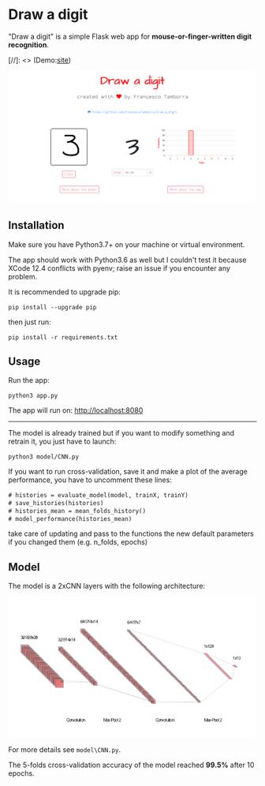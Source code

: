 # Draw a digit

"Draw a digit" is a simple Flask web app for **mouse-or-finger-written digit recognition**.

[//]: <> (Demo:[site](https://))

<p align="center">
  <img width="1200" src="/static/images/screenshot_home.png">
</p>


## Installation
Make sure you have Python3.7+ on your machine or virtual environment.

The app should work with Python3.6 as well but I couldn't test it because XCode 12.4 conflicts with pyenv; raise an issue if you encounter any problem.

It is recommended to upgrade pip:

    pip install --upgrade pip

then just run:

    pip install -r requirements.txt

## Usage

Run the app:

    python3 app.py

The app will run on: [http://localhost:8080](http://localhost:8080/)

---

The model is already trained but if you want to modify something and retrain it, you just have to launch:

    python3 model/CNN.py

If you want to run cross-validation, save it and make a plot of the average performance, you have to uncomment these lines:

    # histories = evaluate_model(model, trainX, trainY)
    # save_histories(histories)
    # histories_mean = mean_folds_history()
    # model_performance(histories_mean)

take care of updating and pass to the functions the new default parameters if you changed them (e.g. n_folds, epochs)

## Model

The model is a 2xCNN layers with the following architecture:

![CNN architecture](/static/images/nn.png)

For more details see ``model\CNN.py``.

The 5-folds cross-validation accuracy of the model reached **99.5%** after 10 epochs.
